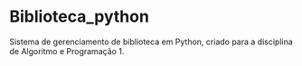 # Biblioteca_python
Sistema de gerenciamento de biblioteca em Python, criado para a disciplina de Algoritmo e Programação 1.
